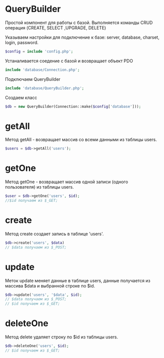 # QueryBuilder
Простой компонент для работы с базой. Выполняется команды CRUD операция (CREATE, SELECT ,UPGRADE, DELETE)

Указываем настройки для подключение к базе: server, database, charset, login, password.

```php
$config = include 'config.php';
```

Устаналивается соедение с базой и возвращает объект PDO
```php
include 'database/Connection.php';
```
Подключаем QueryBuilder 
```php
include 'database/QueryBuilder.php';
```
Создаем класс
```php
$db = new QueryBuilder(Connection::make($config['database']));
```
# getAll
Метод getAll - возвращает массив со всеми данными из таблицы users.
```php
$users = $db->getAll('users'); 
```
# getOne

Метод getOne - возвращает массив одной записи (одного пользователя) из таблицы users.
```php
$user = $db->getOne('users', $id); 
//$id получаем из $_GET;
```
# create

Метод  create создает запись в таблице 'users'.

```php
$db->create('users', $data)
// $data получаем из $_POST;
```

# update

Меток update меняет данные в таблице users, данные получается из массива $data и выбранной строке по $id.
```php
$db->update('users', '$data', $id);
// $data получаем из $_POST;
// $id получаем из $_GET;
```

# deleteOne

Метод delete удаляет строку по $id из таблицы users.
```php
$db->deleteOne('users', $id);
// $id получаем из $_GET;
```






